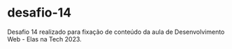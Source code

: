 # desafio-14
Desafio 14 realizado para fixação de conteúdo da aula de Desenvolvimento Web - Elas na Tech 2023.
